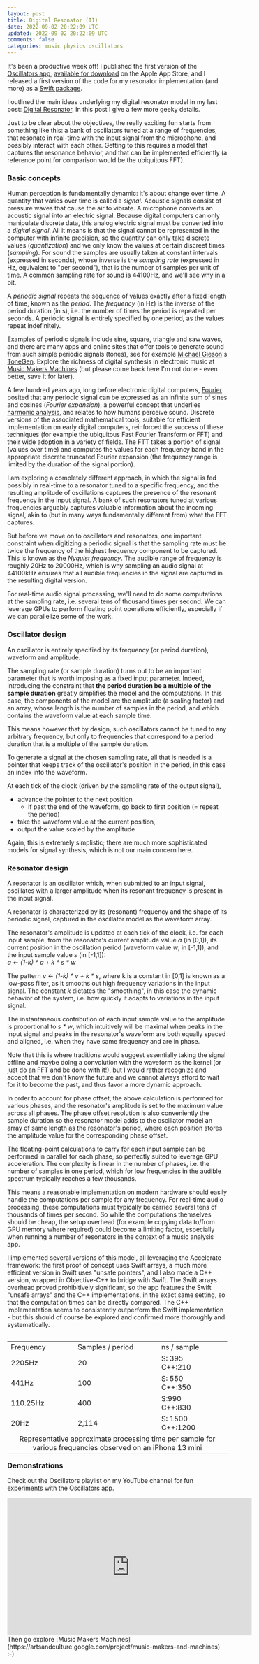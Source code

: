 ```yaml
---
layout: post
title: Digital Resonator (II)
date: 2022-09-02 20:22:09 UTC
updated: 2022-09-02 20:22:09 UTC
comments: false
categories: music physics oscillators
---
```


It's been a productive week off! I published the first version of the [Oscillators app](/Oscillators/), [available for download](https://apps.apple.com/us/app/oscillators/id1641353759) on the Apple App Store, and I released a first version of the code for my resonator implementation (and more) as a [Swift package](https://github.com/alexandrefrancois/Oscillators).

I outlined the main ideas underlying my digital resonator model in my last post: [Digital Resonator](/music/physics/oscillators/2022/08/08/Digital-Resonator.html). In this post I give a few more geeky details.

Just to be clear about the objectives, the really exciting fun starts from something like this: a bank of oscillators tuned at a range of frequencies, that resonate in real-time with the input signal from the microphone, and possibly interact with each other. Getting to this requires a model that captures the resonance behavior, and that can be implemented efficiently (a reference point for comparison would be the ubiquitous FFT).

### Basic concepts

Human perception is fundamentally dynamic: it's about change over time. A quantity that varies over time is called a _signal_. Acoustic signals consist of pressure waves that cause the air to vibrate. A microphone converts an acoustic signal into an electric signal. Because digital computers can only manipulate discrete data, this analog electric signal must be converted into a _digital signal_. All it means is that the signal cannot be represented in the computer with infinite precision, so the quantity can only take discrete values (_quantization_) and we only know the values at certain discreet times (_sampling_). For sound the samples are usually taken at constant intervals (expressed in seconds), whose inverse is the _sampling rate_ (expressed in Hz, equivalent to "per second"), that is the number of samples per unit of time. A common sampling rate for sound is 44100Hz, and we'll see why in a bit.

A _periodic signal_ repeats the sequence of values exactly after a fixed length of time, known as the _period_. The _frequency_ (in Hz) is the inverse of the period duration (in s), i.e. the number of times the period is repeated per seconds. A periodic signal is entirely specified by one period, as the values repeat indefinitely. 

Examples of periodic signals include sine, square, triangle and saw waves, and there are many apps and online sites that offer tools to generate sound from such simple periodic signals (tones), see for example [Michael Gieson](https://www.gieson.com/)'s [ToneGen](https://www.gieson.com/Library/projects/utilities/tonegen/). Explore the richness of digital synthesis in electronic music at [Music Makers Machines](https://artsandculture.google.com/project/music-makers-and-machines) (but please come back here I'm not done - even better, save it for later).

A few hundred years ago, long before electronic digital computers, [Fourier](https://en.wikipedia.org/wiki/Joseph_Fourier) posited that any periodic signal can be expressed as an infinite sum of sines and cosines (_Fourier expansion_), a powerful concept that underlies [harmonic analysis](https://en.wikipedia.org/wiki/Harmonic_analysis), and relates to how humans perceive sound. Discrete versions of the associated mathematical tools, suitable for efficient implementation on early digital computers, reinforced the success of these techniques (for example the ubiquitous Fast Fourier Transform or FFT) and their wide adoption in a variety of fields. The FTT takes a portion of signal (values over time) and computes the values for each frequency band in the appropriate discrete truncated Fourier expansion (the frequency range is limited by the duration of the signal portion).

I am exploring a completely different approach, in which the signal is fed possibly in real-time to a resonator tuned to a specific frequency, and the resulting amplitude of oscillations captures the presence of the resonant frequency in the input signal. A bank of such resonators tuned at various frequencies arguably captures valuable information about the incoming signal, akin to (but in many ways fundamentally different from) what the FFT captures.

But before we move on to oscillators and resonators, one important constraint when digitizing a periodic signal is that the sampling rate must be twice the frequency of the highest frequency component to be captured. This is known as the _Nyquist frequency_. The audible range of frequency is roughly 20Hz to 20000Hz, which is why sampling an audio signal at 44100kHz ensures that all audible frequencies in the signal are captured in the resulting digital version.

For real-time audio signal processing, we'll need to do some computations at the sampling rate, i.e. several tens of thousand times per second. We can leverage GPUs to perform floating point operations efficiently, especially if we can parallelize some of the work.

### Oscillator design

An oscillator is entirely specified by its frequency (or period duration), waveform and amplitude.

The sampling rate (or sample duration) turns out to be an important parameter that is worth imposing as a fixed input parameter.
Indeed, introducing the constraint that **the period duration be a multiple of the sample duration** greatly simplifies the model and the computations. In this case, the components of the model are the amplitude (a scaling factor) and an array, whose length is the number of samples in the period, and which contains the waveform value at each sample time.

This means however that by design, such oscillators cannot be tuned to any arbitrary frequency, but only to frequencies that correspond to a period duration that is a multiple of the sample duration.

To generate a signal at the chosen sampling rate, all that is needed is a pointer that keeps track of the oscillator's position in the period, in this case an index into the waveform.

At each tick of the clock (driven by the sampling rate of the output signal),
- advance the pointer to the next position
  - if past the end of the waveform, go back to first position (= repeat the period)
- take the waveform value at the current position,
- output the value scaled by the amplitude

Again, this is extremely simplistic; there are much more sophisticated models for signal synthesis, which is not our main concern here.

### Resonator design

A resonator is an oscillator which, when submitted to an input signal, oscillates with a larger amplitude when its resonant frequency is present in the input signal.

A resonator is characterized by its (resonant) frequency and the shape of its periodic signal, captured in the oscillator model as the waveform array.

The resonator's amplitude is updated at each tick of the clock, i.e. for each input sample, from the resonator's current amplitude value _a_ (in [0,1]), its current position in the oscillation period (waveform value _w_, in [-1,1]), and the input sample value _s_ (in [-1,1]):  
_a <- (1-k) * a + k * s * w_  

The pattern _v <- (1-k) * v + k * s_, where k is a constant in [0,1] is known as a low-pass filter, as it smooths out high frequency variations in the input signal. The constant _k_ dictates the "smoothing", in this case the dynamic behavior of the system, i.e. how quickly it adapts to variations in the input signal.

The instantaneous contribution of each input sample value to the amplitude is proportional to _s * w_, which intuitively will be maximal when peaks in the input signal and peaks in the resonator's waveform are both equally spaced and aligned, i.e. when they have same frequency and are in phase.

Note that this is where traditions would suggest essentially taking the signal offline and maybe doing a convolution with the waveform as the kernel (or just do an FFT and be done with it!), but I would rather recognize and accept that we don't know the future and we cannot always afford to wait for it to become the past, and thus favor a more dynamic approach.

In order to account for phase offset, the above calculation is performed for various phases, and the resonator's amplitude is set to the maximum value across all phases. The phase offset resolution is also conveniently the sample duration so the resonator model adds to the oscillator model an array of same length as the resonator's period, where each position stores the amplitude value for the corresponding phase offset.

The floating-point calculations to carry for each input sample can be performed in parallel for each phase, so perfectly suited to leverage GPU acceleration. The complexity is linear in the number of phases, i.e. the number of samples in one period, which for low frequencies in the audible spectrum typically reaches a few thousands.

This means a reasonable implementation on modern hardware should easily handle the computations per sample for any frequency. For real-time audio processing, these computations must typically be carried several tens of thousands of times per second. So while the computations themselves should be cheap, the setup overhead (for example copying data to/from GPU memory where required) could become a limiting factor, especially when running a number of resonators in the context of a music analysis app.

I implemented several versions of this model, all leveraging the Accelerate framework: the first proof of concept uses Swift arrays, a much more efficient version in Swift uses "unsafe pointers", and I also made a C++ version, wrapped in Objective-C++ to bridge with Swift. The Swift arrays overhead proved prohibitively significant, so the app features the Swift "unsafe arrays" and the C++ implementations, in the exact same setting, so that the computation times can be directly compared. The C++ implementation seems to consistently outperform the Swift implementation - but this should of course be explored and confirmed more thoroughly and systematically.

<table align="left" cellpadding="0" cellspacing="0" class="tr-caption-container" style="margin-left: auto; margin-right: auto; text-align: left;"><tbody>
<tr><td>Frequency</td><td>Samples / period</td><td>ns / sample</td></tr>
<tr><td>2205Hz</td><td>20</td><td>S: 395<br>C++:210</td></tr>
<tr><td>441Hz</td><td>100</td><td>S: 550<br>C++:350</td></tr>
<tr><td>110.25Hz</td><td>400</td><td>S:990 <br>C++:830</td></tr>
<tr><td>20Hz</td><td>2,114</td><td>S: 1500<br>C++:1200</td></tr>
<tr><td colspan=3 style="text-align: center;">Representative approximate processing time per sample for various frequencies observed on an iPhone 13 mini</td></tr>
</tbody></table>

### Demonstrations

Check out the Oscillators playlist on my YouTube channel for fun experiments with the Oscillators app.

<iframe width="560" height="315" src="https://www.youtube.com/embed/videoseries?list=PLVcB_ABiKC_djwV2PXnSCWkvXOXt8PRMC" title="YouTube video player" frameborder="0" allow="accelerometer; autoplay; clipboard-write; encrypted-media; gyroscope; picture-in-picture" allowfullscreen></iframe>

<br>
Then go explore [Music Makers Machines](https://artsandculture.google.com/project/music-makers-and-machines) :-)